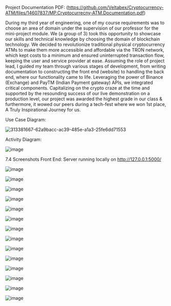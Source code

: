 Project Documentation PDF: 
(https://github.com/Veltabex/Cryptocurrency-ATM/files/14607837/MP.Cryptocurrecny-ATM.Documentation.pdf)


During my third year of engineering, one of my course requirements was to choose an area of domain under the supervision of our professor for the mini-project module.
We (a group of 3) took this opportunity to showcase our skills and technical knowledge by choosing the domain of blockchain technology. We decided to revolutionize traditional physical cryptocurrency ATMs to make them more accessible and affordable via the TRON network, which kept costs to a minimum and ensured uninterrupted transaction flow, keeping the user and service provider at ease.
Assuming the role of project lead, I guided my team through various stages of development, from writing documentation to constructing the front end (website) to handling the back end, where our functionality came to life. Leveraging the power of Binance (Exchange) and PayTM (Indian Payment gateway) APIs, we integrated critical components.
Capitalizing on the crypto craze at the time and supported by the resounding success of our live demonstration on a production level, our project was awarded the highest grade in our class & furthermore, it wowed our peers during a tech-fest where we won 1st place, A Truly Inspirational Journey for us.

Use Case Diagram:

![313381667-62a9bacc-ac39-485e-a1a3-25fe6dd71553](https://github.com/Veltabex/Cryptocurrency-ATM/assets/62775096/1f66aa85-4a9d-4261-a28d-d692abfbfcce)


Activity Diagram:

![image](https://github.com/Veltabex/Cryptocurrency-ATM/assets/62775096/8ba2b1a1-c2e6-425a-804d-1ab20c328520)

7.4 Screenshots
Front End: Server running locally on http://127.0.0.1:5000/

![image](https://github.com/Veltabex/Cryptocurrency-ATM/assets/62775096/e7fa846c-62c4-46d0-be3d-b130d9e19029)

![image](https://github.com/Veltabex/Cryptocurrency-ATM/assets/62775096/dd417293-e830-4744-8b74-1dbca379c800)

![image](https://github.com/Veltabex/Cryptocurrency-ATM/assets/62775096/3450c2d1-1b48-499b-bbc9-545c4641a465)

![image](https://github.com/Veltabex/Cryptocurrency-ATM/assets/62775096/1fc43a2f-ed6d-4ea2-b1ce-7194e584146e)

![image](https://github.com/Veltabex/Cryptocurrency-ATM/assets/62775096/846ef252-99dd-4b3a-ae39-e10b64179593)

![image](https://github.com/Veltabex/Cryptocurrency-ATM/assets/62775096/1c0c955f-4165-4e4e-874f-fb0f9b4467c1)

![image](https://github.com/Veltabex/Cryptocurrency-ATM/assets/62775096/5f0fefe0-8ba9-4c82-af36-6dc2c898d337)

![image](https://github.com/Veltabex/Cryptocurrency-ATM/assets/62775096/e04110d0-11d5-4f5a-902c-cc29573c7072)

![image](https://github.com/Veltabex/Cryptocurrency-ATM/assets/62775096/9eb05202-0ffa-4676-8342-bb41e5769c3c)

![image](https://github.com/Veltabex/Cryptocurrency-ATM/assets/62775096/1ab37bf2-d63e-4b09-958e-f4ed0ac06cca)

![image](https://github.com/Veltabex/Cryptocurrency-ATM/assets/62775096/627669ca-c75c-4a4c-85a8-ffc1311f6e91)

![image](https://github.com/Veltabex/Cryptocurrency-ATM/assets/62775096/f038efd7-5000-4e12-838c-de8b7deaf6c2)

![image](https://github.com/Veltabex/Cryptocurrency-ATM/assets/62775096/15336157-e740-4738-b166-2d3ae586741f)

![image](https://github.com/Veltabex/Cryptocurrency-ATM/assets/62775096/09fb8010-59ae-445a-8809-d557bb8d14d0)



